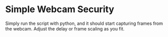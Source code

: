 # Simple Webcam Security

Simply run the script with python, and it should start capturing frames from the webcam.
Adjust the delay or frame scaling as you fit.

